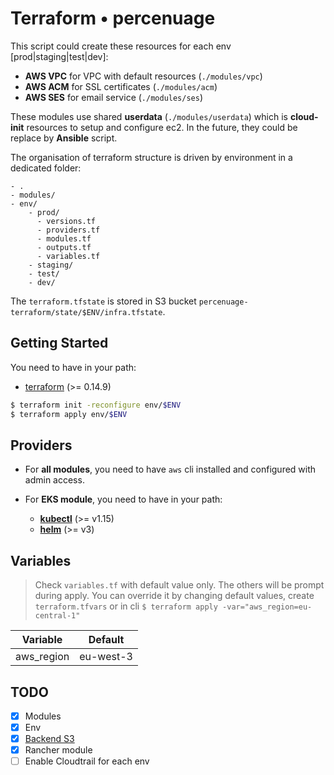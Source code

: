 # Terraform • percenuage

This script could create these resources for each env [prod|staging|test|dev]:

- **AWS VPC** for VPC with default resources (`./modules/vpc`)
- **AWS ACM** for SSL certificates (`./modules/acm`)
- **AWS SES** for email service (`./modules/ses`)

These modules use shared **userdata** (`./modules/userdata`) which is **cloud-init** resources to setup and configure ec2.
In the future, they could be replace by **Ansible** script.

The organisation of terraform structure is driven by environment in a dedicated folder:

```shell script
- .
- modules/
- env/
    - prod/
      - versions.tf
      - providers.tf
      - modules.tf
      - outputs.tf
      - variables.tf
    - staging/
    - test/
    - dev/
```

The `terraform.tfstate` is stored in S3 bucket `percenuage-terraform/state/$ENV/infra.tfstate`.

## Getting Started

You need to have in your path:

- [terraform](https://www.terraform.io/downloads.html) (>= 0.14.9)

```sh
$ terraform init -reconfigure env/$ENV
$ terraform apply env/$ENV
```

## Providers

- For **all modules**, you need to have `aws` cli installed and configured with admin access.

- For **EKS module**, you need to have in your path:
    - [**kubectl**](https://kubernetes.io/fr/docs/tasks/tools/install-kubectl/) (>= v1.15)
    - [**helm**](https://helm.sh/docs/intro/install/) (>= v3)

## Variables

> Check `variables.tf` with default value only. The others will be prompt during apply.
> You can override it by changing default values, create `terraform.tfvars` or in cli `$ terraform apply -var="aws_region=eu-central-1"`


| Variable       | Default                  |
|----------------|--------------------------|
| aws_region     | eu-west-3                |

## TODO

- [x] Modules
- [x] Env
- [x] [Backend S3](https://www.terraform.io/docs/backends/types/s3.html)
- [x] Rancher module
- [ ] Enable Cloudtrail for each env
